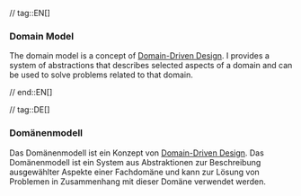 // tag::EN[]
### Domain Model
The domain model is a concept of [Domain-Driven Design](#term-DDD). I provides a system of abstractions that describes selected aspects of a domain and can be used to solve problems related to that domain.


// end::EN[]

// tag::DE[]
### Domänenmodell

Das Domänenmodell ist ein Konzept von [Domain-Driven
Design](#term-DDD). Das Domänenmodell ist ein System aus
Abstraktionen zur Beschreibung ausgewählter Aspekte einer Fachdomäne
und kann zur Lösung von Problemen in Zusammenhang mit
dieser Domäne verwendet werden.

